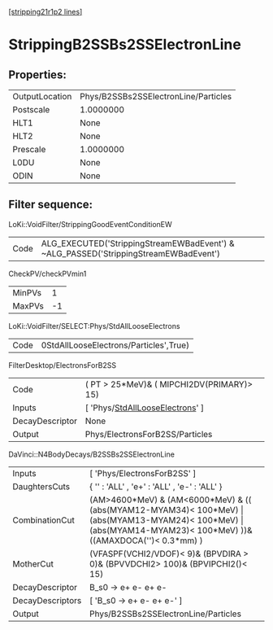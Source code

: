 [[stripping21r1p2 lines]](./stripping21r1p2-index)

# StrippingB2SSBs2SSElectronLine

## Properties:

|                |                                      |
|----------------|--------------------------------------|
| OutputLocation | Phys/B2SSBs2SSElectronLine/Particles |
| Postscale      | 1.0000000                            |
| HLT1           | None                                 |
| HLT2           | None                                 |
| Prescale       | 1.0000000                            |
| L0DU           | None                                 |
| ODIN           | None                                 |

## Filter sequence:

LoKi::VoidFilter/StrippingGoodEventConditionEW

|      |                                                                                      |
|------|--------------------------------------------------------------------------------------|
| Code | ALG_EXECUTED('StrippingStreamEWBadEvent') & ~ALG_PASSED('StrippingStreamEWBadEvent') |

CheckPV/checkPVmin1

|        |     |
|--------|-----|
| MinPVs | 1   |
| MaxPVs | -1  |

LoKi::VoidFilter/SELECT:Phys/StdAllLooseElectrons

|      |                                        |
|------|----------------------------------------|
| Code | 0StdAllLooseElectrons/Particles',True) |

FilterDesktop/ElectronsForB2SS

|                 |                                                                                             |
|-----------------|---------------------------------------------------------------------------------------------|
| Code            | ( PT \> 25\*MeV)& ( MIPCHI2DV(PRIMARY)\> 15)                                                |
| Inputs          | [ 'Phys/[StdAllLooseElectrons](./stripping21r1p2-commonparticles-stdalllooseelectrons)' ] |
| DecayDescriptor | None                                                                                        |
| Output          | Phys/ElectronsForB2SS/Particles                                                             |

DaVinci::N4BodyDecays/B2SSBs2SSElectronLine

|                  |                                                                                                                                                                              |
|------------------|------------------------------------------------------------------------------------------------------------------------------------------------------------------------------|
| Inputs           | [ 'Phys/ElectronsForB2SS' ]                                                                                                                                                |
| DaughtersCuts    | { '' : 'ALL' , 'e+' : 'ALL' , 'e-' : 'ALL' }                                                                                                                                 |
| CombinationCut   | (AM\>4600\*MeV) & (AM\<6000\*MeV) & (( (abs(MYAM12-MYAM34)\< 100\*MeV) \| (abs(MYAM13-MYAM24)\< 100\*MeV) \| (abs(MYAM14-MYAM23)\< 100\*MeV) ))& ((AMAXDOCA('')\< 0.3\*mm) ) |
| MotherCut        | (VFASPF(VCHI2/VDOF)\< 9)& (BPVDIRA \> 0)& (BPVVDCHI2\> 100)& (BPVIPCHI2()\< 15)                                                                                              |
| DecayDescriptor  | B_s0 -\> e+ e- e+ e-                                                                                                                                                         |
| DecayDescriptors | [ 'B_s0 -\> e+ e- e+ e-' ]                                                                                                                                                 |
| Output           | Phys/B2SSBs2SSElectronLine/Particles                                                                                                                                         |
